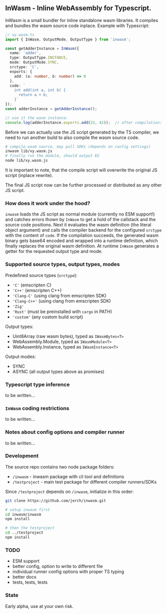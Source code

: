 ## InWasm - Inline WebAssembly for Typescript.

InWasm is a small bundler for inline standalone wasm libraries. It compiles and bundles
the wasm source code inplace. Example with Typescript:
```typescript
// xy.wasm.ts
import { InWasm, OutputMode, OutputType } from 'inwasm';

const getAdderInstance = InWasm({
  name: 'adder',
  type: OutputType.INSTANCE,
  mode: OutputMode.SYNC,
  srctype: 'C',
  exports: {
    add: (a: number, b: number) => 0
  },
  code: `
    int add(int a, int b) {
      return a + b;
    }`
});
const adderInstance = getAdderInstance();

// use it the wasm instance:
console.log(adderInstance.exports.add(23, 42));  // after compilation: outputs 65
```

Before we can actually use the JS script generated by the TS compiler, we need to
run another build to also compile the wasm source code. 
```bash
# compile wasm source, may pull SDKs (depends on config settings)
inwasm lib/xy.wasm.js
# finally run the module, should output 65
node lib/xy.wasm.js
```
It is important to note, that the compile script will overwrite the original JS script (inplace rewrite).

The final JS script now can be further processed or distributed as any other JS script.


### How does it work under the hood?

`inwasm` loads the JS script as normal module (currently no ESM support!) and catches errors
thown by `InWasm` to get a hold of the callstack and the source code positions. Next it evaluates
the wasm definition (the literal object argument) and calls the compiler backend for the
configured `srctype` with the content of `code`. If the compilation succeeds, the generated
wasm binary gets base64 encoded and wrapped into a runtime definition, which finally replaces
the original wasm definition.
At runtime `InWasm` generates a getter for the requested output type and mode.


### Supported source types, output types, modes

Predefined source types (`srctype`):
- `'C'` (emscripten C)
- `'C++'` (emscripten C++)
- `'Clang-C'` (using clang from emscripten SDK)
- `'Clang-C++'` (using clang from emscripten SDK)
- `'Zig'`
- `'Rust'` (must be preinstalled with `cargo` in PATH)
- `'custom'` (any custom build script)

Output types:
- Uint8Array (raw wasm bytes), typed as `IWasmBytes<T>`
- WebAssembly.Module, typed as `IWasmModule<T>`
- WebAssembly.Instance, typed as `IWasmInstance<T>`

Output modes:
- SYNC
- ASYNC (all output types above as promises)


### Typescript type inference

to be written...


### `InWasm` coding restrictions

to be written...


### Notes about config options and compiler runner

to be written...


### Development

The source repo contains two node package folders:
- `/inwasm` - inwasm package with cli tool and definitions
- `/testproject` - main test package for different compiler runners/SDKs

Since `/testproject` depends on `/inwasm`, initialize in this order:
```bash
git clone https://github.com/jerch/inwasm.git

# setup inwasm first
cd inwasm/inwasm
npm install

# then the testproject
cd ../testproject
npm install
```

### TODO

- ESM support
- better config, option to write to different file
- individual runner config options with proper TS typing
- better docs
- tests, tests, tests


### State

Early alpha, use at your own risk.

